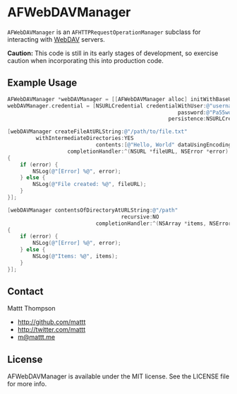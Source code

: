 # AFWebDAVManager

`AFWebDAVManager` is an `AFHTTPRequestOperationManager` subclass for interacting with [WebDAV](http://en.wikipedia.org/wiki/WebDAV) servers.

**Caution:** This code is still in its early stages of development, so exercise caution when incorporating this into production code.

## Example Usage

```objective-c
AFWebDAVManager *webDAVManager = [[AFWebDAVManager alloc] initWithBaseURL:[NSURL URLWithString:@"http://example.com"]];
webDAVManager.credential = [NSURLCredential credentialWithUser:@"username"
                                                      password:@"Pa55word"
                                                   persistence:NSURLCredentialPersistenceForSession];

[webDAVManager createFileAtURLString:@"/path/to/file.txt"
         withIntermediateDirectories:YES
                            contents:[@"Hello, World" dataUsingEncoding:NSUTF8StringEncoding]
                   completionHandler:^(NSURL *fileURL, NSError *error)
{
    if (error) {
        NSLog(@"[Error] %@", error);
    } else {
        NSLog(@"File created: %@", fileURL);
    }
}];

[webDAVManager contentsOfDirectoryAtURLString:@"/path"
                                    recursive:NO
                            completionHandler:^(NSArray *items, NSError *error)
{
    if (error) {
        NSLog(@"[Error] %@", error);
    } else {
        NSLog(@"Items: %@", items);
    }
}];
```

## Contact

Mattt Thompson

- http://github.com/mattt
- http://twitter.com/mattt
- m@mattt.me

## License

AFWebDAVManager is available under the MIT license. See the LICENSE file for more info.
